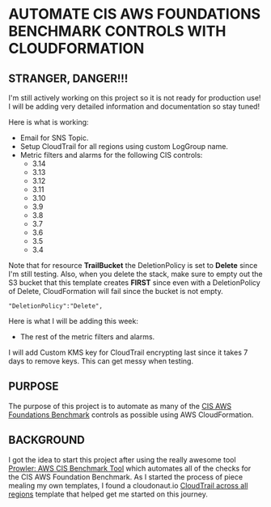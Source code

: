 # AUTOMATE CIS AWS FOUNDATIONS BENCHMARK CONTROLS WITH CLOUDFORMATION

## STRANGER, DANGER!!!
I'm still actively working on this project so it is not ready for production use! I will be adding very detailed information and documentation so stay tuned!

Here is what is working:

* Email for SNS Topic.
* Setup CloudTrail for all regions using custom LogGroup name.
* Metric filters and alarms for the following CIS controls:
	* 3.14
	* 3.13
	* 3.12
	* 3.11
	* 3.10
	* 3.9
	* 3.8
	* 3.7
	* 3.6
	* 3.5
	* 3.4

Note that for resource **TrailBucket** the DeletionPolicy is set to **Delete** since I'm still testing. Also, when you delete the stack, make sure to empty out the S3 bucket that this template creates **FIRST** since even with a DeletionPolicy of Delete, CloudFormation will fail since the bucket is not empty.

    "DeletionPolicy":"Delete",
    
Here is what I will be adding this week:

* The rest of the metric filters and alarms.

I will add Custom KMS key for CloudTrail encrypting last since it takes 7 days to remove keys. This can get messy when testing.


## PURPOSE
The purpose of this project is to automate as many of the [CIS AWS Foundations Benchmark](https://d0.awsstatic.com/whitepapers/compliance/AWS_CIS_Foundations_Benchmark.pdf) controls as possible using AWS CloudFormation.  

## BACKGROUND
I got the idea to start this project after using the really awesome tool [Prowler: AWS CIS Benchmark Tool](https://github.com/Alfresco/aws-cis-security-benchmark) which automates all of the checks for the CIS AWS Foundation Benchmark. As I started the process of piece mealing my own templates, I found a cloudonaut.io [CloudTrail across all regions](https://cloudonaut.io/security-templates-for-aws-cloudformation/) template that helped get me started on this journey.
